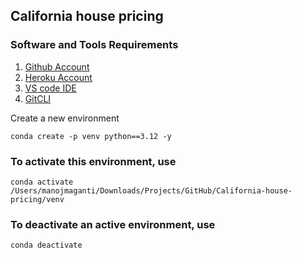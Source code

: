 ## California house pricing

### Software and Tools Requirements

1. [Github Account](https://github.com)
2. [Heroku Account](https://heroku.com)
3. [VS code IDE](https://code.visualstudio.com/)
4. [GitCLI](https://git-scm.com/book/en/v2/Getting-Started-The-Command-Line)

Create a new environment

```
conda create -p venv python==3.12 -y
```

### To activate this environment, use
```
conda activate /Users/manojmaganti/Downloads/Projects/GitHub/California-house-pricing/venv
```
### To deactivate an active environment, use
```
conda deactivate
```
